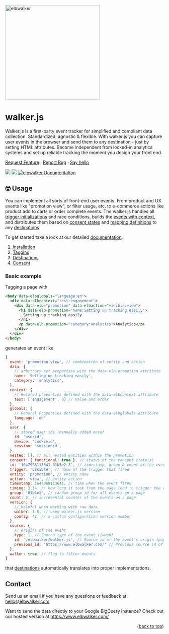 <p align="left">
  <a href="https://elbwalker.com">
    <img title="elbwalker" src='https://www.elbwalker.com/elbwalker.png' width="300px"/>
  </a>
</p>

# walker.js

Walker.js is a first-party event tracker for simplified and compliant data collection. Standardized, agnostic & flexible. With walker.js you can capture user events in the browser and send them to any destination - just by setting HTML attributes. Become independent from locked-in analytics systems and set up reliable tracking the moment you design your front end.

[Request Feature](https://github.com/elbwalker/walker.js/issues/new) · [Report Bug](https://github.com/elbwalker/walker.js/issues/new) · [Say hello](https://calendly.com/elb-alexander/30min)

<div align="left">
  <img src="https://img.shields.io/github/license/elbwalker/walker.js" />
  <img src="https://img.shields.io/github/languages/top/elbwalker/walker.js" />
  <a href="https://docs.elbwalker.com/"><img src="https://img.shields.io/badge/docs-docs.elbwalker.com-yellow" alt="elbwalker Documentation"></a>
</div>

## 🤓 Usage

You can implement all sorts of front-end user events. From product and UX events like "promotion view", or filter usage, etc. to e-commerce actions like product add to carts or order complete events. The walker.js handles all [trigger initializations](https://docs.elbwalker.com/tagging/available-triggers) and race conditions, builds the [events with context](https://docs.elbwalker.com/tagging/basics), and distributes them based on [consent states](https://docs.elbwalker.com/privacy/consent) and [mapping definitions](https://docs.elbwalker.com/destinations/basics#mapping) to any [destinations](https://docs.elbwalker.com/destinations/details).

To get started take a look at our detailed [documentation](https://docs.elbwalker.com/).

1. [Installation](https://docs.elbwalker.com/getting-started/installation)
2. [Tagging](https://docs.elbwalker.com/tagging/basics)
3. [Destinations](https://docs.elbwalker.com/destinations/basics)
4. [Consent](https://docs.elbwalker.com/privacy/consent)

### Basic example

Tagging a page with

```html
<body data-elbglobals="language:en">
  <div data-elbcontext="test:engagement">
    <div data-elb="promotion" data-elbaction="visible:view">
      <h1 data-elb-promotion="name:Setting up tracking easily">
        Setting up tracking easily
      </h1>
      <p data-elb-promotion="category:analytics">Analytics</p>
    </div>
  </div>
</body>
```

generates an event like

```js
{
  event: 'promotion view', // combination of entity and action
  data: {
    // arbitrary set properties with the data-elb-promotion attribute
    name: 'Setting up tracking easily',
    category: 'analytics',
  },
  context: {
    // Related properties defined with the data-elbcontext attribute
    test: ['engagement', 0] // Value and order
  },
  globals: {
    // General Properties defined with the data-elbglobals attribute
    language: 'en'
  },
  user: {
    // stored user ids (manually added once)
    id: 'userid',
    device: 'cookieid',
    session: 'sessionid',
  },
  nested: [], // all nested entities within the promotion
  consent: { functional: true }, // status of the consent state(s)
  id: '1647968113641-01b5e2-5', // timestamp, group & count of the event
  trigger: 'visible', // name of the trigger that fired
  entity: 'promotion', // entity name
  action: 'view', // entity action
  timestamp: 1647968113641, // time when the event fired
  timing: 3.14, // how long it took from the page load to trigger the event
  group: '01b5e2', // random group id for all events on a page
  count: 2, // incremental counter of the events on a page
  version: {
    // Helpful when working with raw data
    walker: 1.5, // used walker.js version
    config: 42, // a custom configuration version number
  },
  source: {
    // Origins of the event
    type: 1, // Source type of the event (1=web)
    id: '/elbwalker/walker.js', // Source id of the event's origin (pagepath)
    previous_id: 'https://www.elbwalker.com/' // Previous source id of the event's origin (referrer)
  },
  walker: true, // flag to filter events
}
```

that [destinations](https://docs.elbwalker.com/destinations/details) automatically translates into proper implementations.

## Contact

Send us an email if you have any questions or feedback at hello@elbwalker.com

Want to send the data directly to your Google BigQuery instance? Check out our hosted version at https://www.elbwalker.com/

<p align="right">(<a href="#top">back to top</a>)</p>
